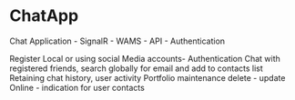 # ChatApp
Chat Application - SignalR - WAMS - API - Authentication

Register Local or using social Media accounts- Authentication
Chat with registered friends, search globally for email and add to contacts list
Retaining chat history, user activity
Portfolio maintenance delete - update
Online - indication for user contacts

